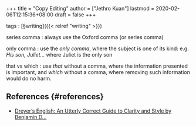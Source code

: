 +++
title = "Copy Editing"
author = ["Jethro Kuan"]
lastmod = 2020-02-06T12:15:36+08:00
draft = false
+++

tags
: [§writing]({{< relref "writing" >}})


series comma
: always use the Oxford comma (or series comma)

only comma
: use the _only comma_, where the subject is one of its
    kind: e.g. _His son, Juliet..._ where Juliet is the only son

that vs which
: use _that_ without a comma, where the information presented
    is important, and _which_ without a comma, where removing such
    information would do no harm.


## References {#references}

-   [Dreyer’s English: An Utterly Correct Guide to Clarity and Style by Benjamin D...](https://www.goodreads.com/book/show/40063024-dreyer-s-english)
